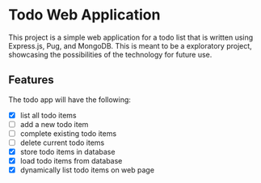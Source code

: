 # Todo Web Application

This project is a simple web application for a todo list that is written
using Express.js, Pug, and MongoDB. This is meant to be a exploratory project, showcasing the possibilities of the technology for future use.

## Features

The todo app will have the following:
- [X] list all todo items
- [ ] add a new todo item
- [ ] complete existing todo items
- [ ] delete current todo items
- [X] store todo items in database
- [X] load todo items from database
- [X] dynamically list todo items on web page
